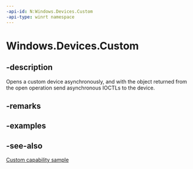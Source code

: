 ```yaml
---
-api-id: N:Windows.Devices.Custom
-api-type: winrt namespace
---
```


# Windows.Devices.Custom

## -description

Opens a custom device asynchronously, and with the object returned from the open operation send asynchronous IOCTLs to the device.

## -remarks

## -examples

## -see-also

[Custom capability sample](https://github.com/Microsoft/Windows-universal-samples/tree/master/Samples/CustomCapability)